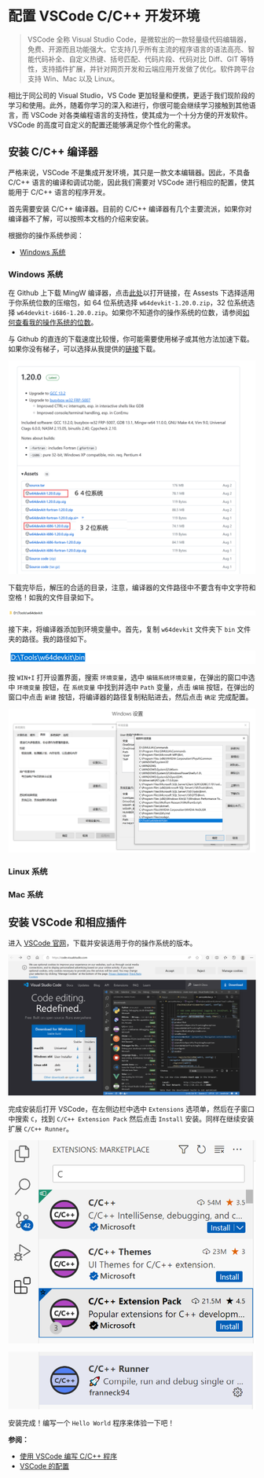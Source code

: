 # 配置 VSCode C/C++ 开发环境

> VSCode 全称 Visual Studio Code，是微软出的一款轻量级代码编辑器，免费、开源而且功能强大。它支持几乎所有主流的程序语言的语法高亮、智能代码补全、自定义热键、括号匹配、代码片段、代码对比 Diff、GIT 等特性，支持插件扩展，并针对网页开发和云端应用开发做了优化。软件跨平台支持 Win、Mac 以及 Linux。

相比于同公司的 Visual Studio，VS Code 更加轻量和便携，更适于我们现阶段的学习和使用。此外，随着你学习的深入和进行，你很可能会继续学习接触到其他语言，而 VSCode 对各类编程语言的支持性，使其成为一个十分方便的开发软件。VSCode 的高度可自定义的配置还能够满足你个性化的需求。


## 安装 C/C++ 编译器

严格来说，VSCode 不是集成开发环境，其只是一款文本编辑器。因此，不具备 C/C++ 语言的编译和调试功能，因此我们需要对 VSCode 进行相应的配置，使其能用于 C/C++ 语言的程序开发。

首先需要安装 C/C++ 编译器。目前的 C/C++ 编译器有几个主要流派，如果你对编译器不了解，可以按照本文档的介绍来安装。

根据你的操作系统参阅：
- [Windows 系统](./VSCode.md#windows-系统)

### Windows 系统

在 Github 上下载 MingW 编译器，点击[此处](https://github.com/skeeto/w64devkit/releases)以打开链接，在 Assests 下选择适用于你系统位数的压缩包，如 64 位系统选择 `w64devkit-1.20.0.zip`，32 位系统选择 `w64devkit-i686-1.20.0.zip`。如果你不知道你的操作系统的位数，请参阅[如何查看我的操作系统的位数](\404)。

与 Github 的直连的下载速度比较慢，你可能需要使用梯子或其他方法加速下载。如果你没有梯子，可以选择从我提供的[链接](https://disk.pku.edu.cn:443/link/1277246D68FB627BE6C9238F015E659D)下载。

![1](./imgvscode/1.png)

下载完毕后，解压的合适的目录，注意，编译器的文件路径中不要含有中文字符和空格！如我的文件目录如下。

![2](./imgvscode/2.png)

接下来，将编译器添加到环境变量中。首先，复制 `w64devkit` 文件夹下 `bin` 文件夹的路径。我的路径如下。

![3](./imgvscode/3.png)

按 `WIN+I` 打开设置界面，搜索 `环境变量`，选中 `编辑系统环境变量`，在弹出的窗口中选中 `环境变量` 按钮，在 `系统变量` 中找到并选中 `Path` 变量，点击 `编辑` 按钮，在弹出的窗口中点击 `新建` 按钮，将编译器的路径复制粘贴进去，然后点击 `确定` 完成配置。

![4](./imgvscode/4.png)

### Linux 系统

### Mac 系统

## 安装 VSCode 和相应插件

进入 [VSCode 官网](https://code.visualstudio.com/)，下载并安装适用于你的操作系统的版本。

![5](./imgvscode/5.png)

完成安装后打开 VSCode，在左侧边栏中选中 `Extensions` 选项单，然后在子窗口中搜索 `C`，找到 `C/C++ Extension Pack` 然后点击 `Install` 安装。同样在继续安装扩展 `C/C++ Runner`。

![6](./imgvscode/6.png)

![7](./imgvscode/7.png)

安装完成！编写一个 `Hello World` 程序来体验一下吧！

**参阅：**
- [使用 VSCode 编写 C/C++ 程序](./VSCodeUsage.md)
- [VSCode 的配置](/more/VSCodeConfig)
